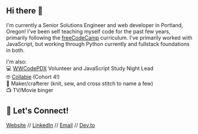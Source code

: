 ## Hi there 👋

I'm currently a Senior Solutions Engineer and web developer in Portland, Oregon! I've been self teaching myself code for the past few years, primarily following the [freeCodeCamp](https://www.freecodecamp.org/) curriculum. I've primarily worked with JavaScript, but working through Python currently and fullstack foundations in both.

I'm also:\
💻 [WWCodePDX](https://www.womenwhocode.com/portland) Volunteer and JavaScript Study Night Lead\
🤓 [Collabie](https://the-collab-lab.codes/) (Cohort 4!)\
🧶 Maker/crafterer (knit, sew, and cross stitch to name a few)\
📺 TV/Movie binger 

## 🎉 Let's Connect!
[Website](https://haleyelder.com/) // [LinkedIn](https://www.linkedin.com/in/haleyelder/) // [Email](mailto:hello@haleyelder.com) // [Dev.to](https://dev.to/haleyelder) 
